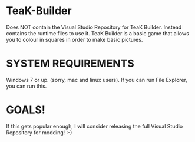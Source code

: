 # TeaK-Builder
Does NOT contain the Visual Studio Repository for TeaK Builder. Instead contains the runtime files to use it.
TeaK Builder is a basic game that allows you to colour in squares in order to make basic pictures.
# SYSTEM REQUIREMENTS
Windows 7 or up.
(sorry, mac and linux users).
If you can run File Explorer, you can run this.
# GOALS!
If this gets popular enough, I will consider releasing the full Visual Studio Repository for modding! :-)
